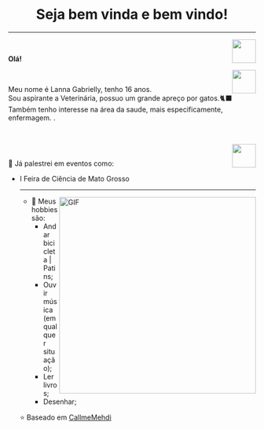 <h1 align="center"> Seja bem vinda e bem vindo! </h1>
<hr />
<a href="https://github.com/LannaGaby" target="_blank">
  <img align="right" src="https://cdn.iconscout.com/icon/free/png-256/github-108-438008.png" width="48px" height="48px">
</a><br />
<p align="left" > 
  <b>Olá!</b>
</p>
<a href="https://www.instagram.com/nani.gaby/" target="_blank">
  <img align="right" src="https://cdn.icon-icons.com/icons2/1211/PNG/512/1491579602-yumminkysocialmedia36_83067.png" width="48px" height="48px">
</a><br />
<p align="left" >
 Meu nome é Lanna Gabrielly, tenho 16 anos.  <br />
Sou aspirante a Veterinária, possuo um grande apreço por gatos.🐈‍⬛ 
Também tenho interesse na área da saude, mais especificamente, enfermagem. </b>. <br/>
<p align="left" >
<br />
  </p>
<a href="https://www.linkedin.com/in/lanna-gabrielly-santana-simplicio-531ab8257/" target="_blank">
  <img align="right" src="https://i.ibb.co/Kx2GSrT/linkedin.png" width="48px" height="48px">
</a>
<br>

🚀 Já palestrei em eventos como:
  <ul>
  <li> I Feira de Ciência de Mato Grosso </li>
  
<hr />

<img align="right" alt="GIF" src="https://github.com/LannaGaby/primeiro_repositorio/blob/main/octocat-1669917751382.png" width="400px" />

  
- 👾 Meus hobbies são: 
  - Andar bicicleta | Patins; 
  - Ouvir música (em qualquer situação);
  - Ler livros;
  - Desenhar;



⭐️ Baseado em [CallmeMehdi](https://github.com/CallmeMehdi)
